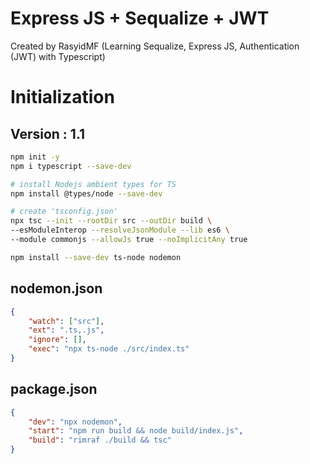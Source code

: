 # Express JS + Sequalize + JWT

Created by RasyidMF (Learning Sequalize, Express JS, Authentication (JWT) with
Typescript)

# Initialization

## Version : 1.1

```bash
npm init -y
npm i typescript --save-dev

# install Nodejs ambient types for TS
npm install @types/node --save-dev

# create 'tsconfig.json'
npx tsc --init --rootDir src --outDir build \
--esModuleInterop --resolveJsonModule --lib es6 \
--module commonjs --allowJs true --noImplicitAny true

npm install --save-dev ts-node nodemon
```

## nodemon.json

```json
{
	"watch": ["src"],
	"ext": ".ts,.js",
	"ignore": [],
	"exec": "npx ts-node ./src/index.ts"
}
```

## package.json

```json
{
	"dev": "npx nodemon",
	"start": "npm run build && node build/index.js",
	"build": "rimraf ./build && tsc"
}
```
